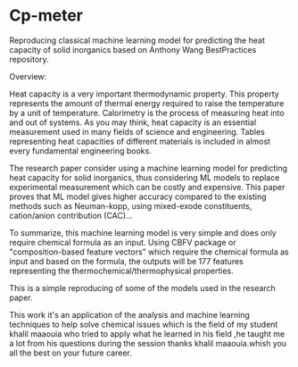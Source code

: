 # Cp-meter
Reproducing classical machine learning model for predicting the heat capacity of solid inorganics based on Anthony Wang  BestPractices repository.

Overview:

Heat capacity is a very important thermodynamic property. This property represents the amount of thermal energy required to raise the temperature by a unit of temperature. Calorimetry is the process of measuring heat into and out of systems. As you may think, heat capacity is an essential measurement used in many fields of science and engineering. Tables representing heat capacities of different materials is included in almost every fundamental engineering books.
 
The research paper consider using a machine learning model for predicting heat capacity for solid inorganics, thus considering ML models to replace experimental measurement which can be costly and expensive. This paper proves that ML model gives higher accuracy compared to the existing methods such as Neuman-kopp, using mixed-exode constituents, cation/anion contribution (CAC)...

To summarize, this machine learning model is very simple and does only require chemical formula as an input. Using CBFV package or "composition-based feature vectors" which require the chemical formula as input and based on the formula, the outputs will be 177 features representing the thermochemical/thermophysical properties.
 
This is a simple reproducing of some of the models used in the research paper.


This work it's an application of the analysis and machine learning techniques to help solve chemical issues which is the field of my student khalil maaouia who tried to apply what he learned in his field ,he taught me a lot from his questions during the session thanks khalil  maaouia.whish you all the best on your future career.
